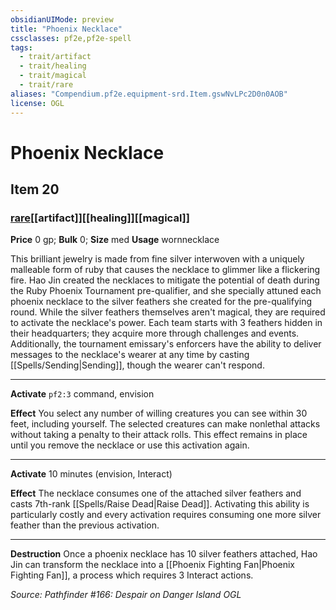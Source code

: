 ```yaml
---
obsidianUIMode: preview
title: "Phoenix Necklace"
cssclasses: pf2e,pf2e-spell
tags:
  - trait/artifact
  - trait/healing
  - trait/magical
  - trait/rare
aliases: "Compendium.pf2e.equipment-srd.Item.gswNvLPc2D0n0AOB"
license: OGL
---
```

# Phoenix Necklace
## Item 20
### [rare](rare "Rare Rarity Trait")[[artifact]][[healing]][[magical]]


**Price** 0 gp; 
**Bulk** 0; **Size** med
**Usage** wornnecklace

This brilliant jewelry is made from fine silver interwoven with a uniquely malleable form of ruby that causes the necklace to glimmer like a flickering fire. Hao Jin created the necklaces to mitigate the potential of death during the Ruby Phoenix Tournament pre-qualifier, and she specially attuned each phoenix necklace to the silver feathers she created for the pre-qualifying round. While the silver feathers themselves aren't magical, they are required to activate the necklace's power. Each team starts with 3 feathers hidden in their headquarters; they acquire more through challenges and events. Additionally, the tournament emissary's enforcers have the ability to deliver messages to the necklace's wearer at any time by casting [[Spells/Sending|Sending]], though the wearer can't respond.

* * *

**Activate** `pf2:3` command, envision

**Effect** You select any number of willing creatures you can see within 30 feet, including yourself. The selected creatures can make nonlethal attacks without taking a penalty to their attack rolls. This effect remains in place until you remove the necklace or use this activation again.

* * *

**Activate** 10 minutes (envision, Interact)

**Effect** The necklace consumes one of the attached silver feathers and casts 7th-rank [[Spells/Raise Dead|Raise Dead]]. Activating this ability is particularly costly and every activation requires consuming one more silver feather than the previous activation.

* * *

**Destruction** Once a phoenix necklace has 10 silver feathers attached, Hao Jin can transform the necklace into a [[Phoenix Fighting Fan|Phoenix Fighting Fan]], a process which requires 3 Interact actions.

*Source: Pathfinder #166: Despair on Danger Island*
*OGL*